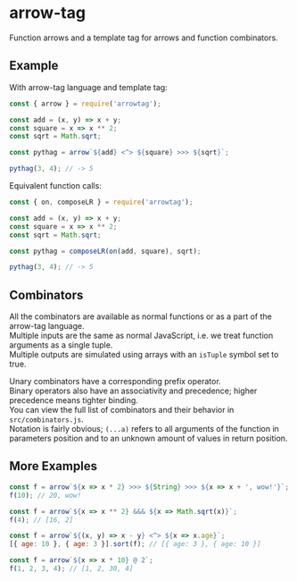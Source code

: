 # arrow-tag

Function arrows and a template tag for arrows and function combinators.

## Example

With arrow-tag language and template tag:
```js
const { arrow } = require('arrowtag');

const add = (x, y) => x + y;
const square = x => x ** 2;
const sqrt = Math.sqrt;

const pythag = arrow`${add} <^> ${square} >>> ${sqrt}`;

pythag(3, 4); // -> 5
```

Equivalent function calls:
```js
const { on, composeLR } = require('arrowtag');

const add = (x, y) => x + y;
const square = x => x ** 2;
const sqrt = Math.sqrt;

const pythag = composeLR(on(add, square), sqrt);

pythag(3, 4); // -> 5
```

## Combinators

All the combinators are available as normal functions or as a part of the arrow-tag language.  
Multiple inputs are the same as normal JavaScript, i.e. we treat function arguments as a single tuple.  
Multiple outputs are simulated using arrays with an `isTuple` symbol set to true.  

Unary combinators have a corresponding prefix operator.  
Binary operators also have an associativity and precedence; higher precedence means tighter binding.  
You can view the full list of combinators and their behavior in `src/combinators.js`.  
Notation is fairly obvious; `(...a)` refers to all arguments of the function in parameters position and to an unknown amount of values in return position.  

## More Examples

```js
const f = arrow`${x => x * 2} >>> ${String} >>> ${x => x + ', wow!'}`;
f(10); // 20, wow!
```

```js
const f = arrow`${x => x ** 2} &&& ${x => Math.sqrt(x)}`;
f(4); // [16, 2]
```

```js
const f = arrow`${(x, y) => x - y} <^> ${x => x.age}`;
[{ age: 10 }, { age: 3 }].sort(f); // [{ age: 3 }, { age: 10 }]
```

```js
const f = arrow`${x => x * 10} @ 2`;
f(1, 2, 3, 4); // [1, 2, 30, 4]
```
